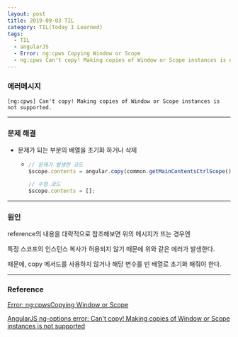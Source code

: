 ```yaml
---
layout: post
title: 2019-09-03 TIL
category: TIL(Today I Learned)
tags:
  - TIL
  - angularJS
  - Error: ng:cpws Copying Window or Scope
  - ng:cpws Can't copy! Making copies of Window or Scope instances is not supported.
---
```




### 에러메시지

`[ng:cpws] Can't copy! Making copies of Window or Scope instances is not supported.`

---

### 문제 해결

- 문제가 되는 부분의 배열을 초기화 하거나 삭제

  - ```javascript
    // 문제가 발생한 코드
    $scope.contents = angular.copy(common.getMainContentsCtrlScope().contents);
    
    // 수정 코드
    $scope.contents = []; 
    ```

---

### 원인

reference의 내용을 대략적으로 참조해보면 위의 메시지가 뜨는 경우엔

특정 스코프의 인스턴스 복사가 허용되지 않기 때문에 위와 같은 에러가 발생한다.

때문에, copy 메서드를 사용하지 않거나 해당 변수를 빈 배열로 초기화 해줘야 한다.

---

### Reference

[Error: ng:cpwsCopying Window or Scope](https://code.angularjs.org/1.5.8/docs/error/ng/cpws)

[AngularJS ng-options error: Can't copy! Making copies of Window or Scope instances is not supported](https://stackoverflow.com/questions/42991024/angularjs-ng-options-error-cant-copy-making-copies-of-window-or-scope-instanc)



